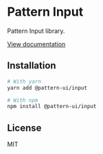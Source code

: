 # Pattern Input

Pattern Input library.

[View documentation](https://pattern.icu/)

## Installation

```sh
# With yarn
yarn add @pattern-ui/input

# With npm
npm install @pattern-ui/input
```

## License

MIT
